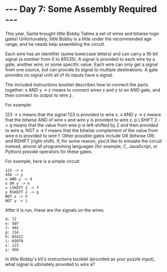 # --- Day 7: Some Assembly Required ---

This year, Santa brought little Bobby Tables a set of wires and bitwise logic gates! Unfortunately,
little Bobby is a little under the recommended age range, and he needs help assembling the circuit.

Each wire has an identifier (some lowercase letters) and can carry a 16-bit signal (a number from 0
to 65535). A signal is provided to each wire by a gate, another wire, or some specific value. Each
wire can only get a signal from one source, but can provide its signal to multiple destinations. A
gate provides no signal until all of its inputs have a signal.

The included instructions booklet describes how to connect the parts together: x AND y -> z means to
connect wires x and y to an AND gate, and then connect its output to wire z.

For example:

123 -> x means that the signal 123 is provided to wire x.
x AND y -> z means that the bitwise AND of wire x and wire y is provided to wire z.
p LSHIFT 2 -> q means that the value from wire p is left-shifted by 2 and then provided to wire q.
NOT e -> f means that the bitwise complement of the value from wire e is provided to wire f.
Other possible gates include OR (bitwise OR) and RSHIFT (right-shift). If, for some reason, you'd
like to emulate the circuit instead, almost all programming languages (for example, C, JavaScript,
or Python) provide operators for these gates.

For example, here is a simple circuit:

```
123 -> x
456 -> y
x AND y -> d
x OR y -> e
x LSHIFT 2 -> f
y RSHIFT 2 -> g
NOT x -> h
NOT y -> i
```

After it is run, these are the signals on the wires:

```
d: 72
e: 507
f: 492
g: 114
h: 65412
i: 65079
x: 123
y: 456
```

In little Bobby's kit's instructions booklet (provided as your puzzle input), what signal is
ultimately provided to wire a?
